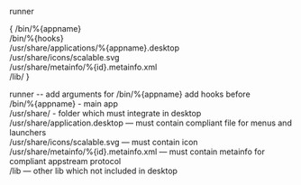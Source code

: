 runner

{
/bin/%{appname}  
/bin/%{hooks}  
/usr/share/applications/%{appname}.desktop  
/usr/share/icons/scalable.svg  
/usr/share/metainfo/%{id}.metainfo.xml  
/lib/
}

runner -- add arguments for /bin/%{appname} add hooks before  
/bin/%{appname} - main app  
/usr/share/ - folder which must integrate in desktop  
/usr/share/application.desktop — must contain compliant file for menus and launchers  
/usr/share/icons/scalable.svg — must contain icon  
/usr/share/metainfo/%{id}.metainfo.xml — must contain metainfo for compliant appstream protocol  
/lib — other lib which not included in desktop  
